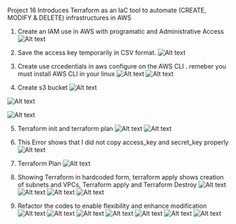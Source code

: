 Project 16 Introduces Terraform as an IaC tool to automate (CREATE, MODIFY & DELETE) infrastructures in AWS

1. Create an IAM use in AWS with programatic and Administrative Access
![Alt text](Screenshot_20230915_183654.png)

2. Save the access key temporarily in CSV format.
![Alt text](Screenshot_20230915_191754.png)

3. Create use crcedentials in aws configure on the AWS CLI . remeber you must install AWS CLI in your linux
 ![Alt text](Screenshot_20230915_192655.png)
 ![Alt text](Screenshot_20230915_192939.png)

 4. Create s3 bucket
 ![Alt text](Screenshot_20230915_193053.png)

![Alt text](Screenshot_20230915_193525.png)

![Alt text](Screenshot_20230915_193958.png)

5. Terraform init and terraform plan 
![Alt text](Screenshot_20230915_201420.png) 
![Alt text](Screenshot_20230915_201950.png)

6. This Error shows that  I did not copy access_key and secret_key properly
![Alt text](Screenshot_20230915_201959.png)

7.  Terraform Plan
![Alt text](Screenshot_20230915_204617.png)

8. Showing Terraform in hardcoded form, terraform apply shows creation of subnets and VPCs, Terraform apply and Terraform Destroy
![Alt text](Screenshot_20230915_205842.png)
![Alt text](Screenshot_20230915_211717.png)
![Alt text](Screenshot_20230915_210437.png) 
![Alt text](Screenshot_20230915_211945.png)

9. Refactor the codes to enable flexibility and enhance modification 
![Alt text](Screenshot_20230915_232609.png) 
![Alt text](Screenshot_20230915_232654.png) 
![Alt text](Screenshot_20230915_232703.png) 
![Alt text](Screenshot_20230915_232721.png) 
![Alt text](Screenshot_20230915_235926.png) 
![Alt text](Screenshot_20230915_235932.png) 
![Alt text](Screenshot_20230915_235952.png)
